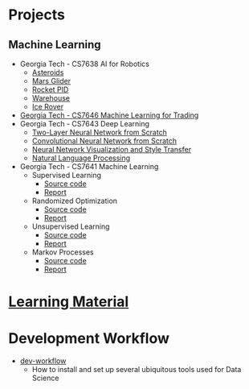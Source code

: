 # Projects

## Machine Learning
* Georgia Tech - CS7638 AI for Robotics
  * [Asteroids](https://github.com/francisco-camargo/cs7638-ai4r-p1-asteroids)
  * [Mars Glider](https://github.com/francisco-camargo/cs7638-ai4r-p2-marsglider)
  * [Rocket PID](https://github.com/francisco-camargo/cs7638-ai4r-p3-rocketpid)
  * [Warehouse](https://github.com/francisco-camargo/cs7638-ai4r-p4-warehouse)
  * [Ice Rover](https://github.com/francisco-camargo/cs7638-ai4r-p5-icerover)
* [Georgia Tech - CS7646 Machine Learning for Trading](https://github.com/francisco-camargo/cs7646-ml4t)
* Georgia Tech - CS7643 Deep Learning
  * [Two-Layer Neural Network from Scratch](https://github.com/francisco-camargo/cs7643-deep-learning-p1-nn-from-scratch)
  * [Convolutional Neural Network from Scratch](https://github.com/francisco-camargo/cs7643-deep-learning-p2-cnn-from-scratch)
  * [Neural Network Visualization and Style Transfer](https://github.com/francisco-camargo/cs7643-deep-learning-p3-nn-visualization-and-style-transfer)
  * [Natural Language Processing](https://github.com/francisco-camargo/cs7643-deep-learning-p4-nlp)
* Georgia Tech - CS7641 Machine Learning
  * Supervised Learning
    * [Source code](https://github.com/francisco-camargo/cs7641-machine-learning-p1-supervised-learning-src)
    * [Report](https://github.com/francisco-camargo/cs7641-machine-learning-p1-supervised-learning-report)
  * Randomized Optimization
    * [Source code](https://github.com/francisco-camargo/cs7641-machine-learning-p2-randomized-optimization-src)
    * [Report](https://github.com/francisco-camargo/cs7641-machine-learning-p2-randomized-optimization-report)
  * Unsupervised Learning
    * [Source code](https://github.com/francisco-camargo/cs7641-machine-learning-p3-unsupervised-learning-src)
    * [Report](https://github.com/francisco-camargo/cs7641-machine-learning-p3-unsupervised-learning-report)
  * Markov Processes
    * [Source code](https://github.com/francisco-camargo/cs7641-machine-learning-p4-markov-processes-src)
    * [Report](https://github.com/francisco-camargo/cs7641-machine-learning-p4-markov-processes-report)

# [Learning Material](learning_material.md)

# Development Workflow
* [dev-workflow](https://github.com/francisco-camargo/dev-workflow)
  * How to install and set up several ubiquitous tools used for Data Science
